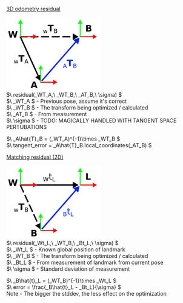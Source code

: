 <ins>3D odometry residual</ins>

![transforms](pngs/3D_odometry_residual.png)  
$\ residual(_WT_A,\ _WT_B,\ _AT_B,\ \sigma)  $  
$\ _WT_A $ - Previous pose, assume it's correct  
$\ _WT_B $ - The transform being optimized / calculated  
$\ _AT_B $ - From measurement  
$\ \sigma $ - TODO: MAGICALLY HANDLED WITH TANGENT SPACE PERTUBATIONS  

$\ _A\hat{T}_B = (_WT_A)^{-1}\times _WT_B  $  
$\ tangent\_error = _A\hat{T}_B.local\_coordinates(_AT_B) $

<ins>Matching residual (2D) </ins>  

![transforms](pngs/matching_residual.png)  
$\ residual(_Wt_L,\ _WT_B,\ _Bt_L,\ \sigma) $  
$\ _Wt_L $ - Known global position of landmark  
$\ _WT_B $ - The transform being optimized / calculated  
$\ _Bt_L $ - From measurement of landmark from current pose   
$\ \sigma $ - Standard deviation of measurement  

$\ _B\hat{t}_L = (_WT_B)^{-1}\times _Wt_L $  
$\ error = \frac{_B\hat{t}_L - _Bt_L}{\sigma} $  
Note - The bigger the stddev, the less effect on the optimization
